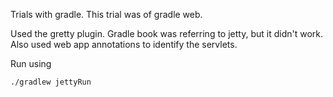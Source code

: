 Trials with gradle. This trial was of gradle web.

Used the gretty plugin. Gradle book was referring to jetty, but it didn't work. Also used web app annotations to identify the servlets.

Run using 

```
./gradlew jettyRun
```
